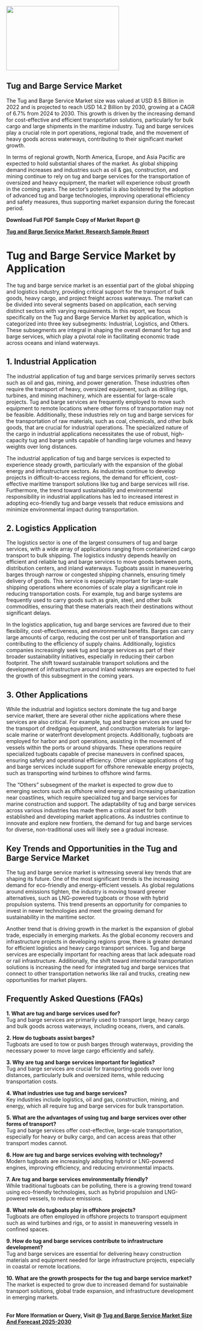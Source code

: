 <p><img class="alignnone size-medium wp-image-20088" src="https://ffe5etoiles.com/wp-content/uploads/2024/12/MST1-300x171.png" alt="" width="300" height="171" /></p><p> <h2>Tug and Barge Service Market </h2><p>The Tug and Barge Service Market size was valued at USD 8.5 Billion in 2022 and is projected to reach USD 14.2 Billion by 2030, growing at a CAGR of 6.7% from 2024 to 2030. This growth is driven by the increasing demand for cost-effective and efficient transportation solutions, particularly for bulk cargo and large shipments in the maritime industry. Tug and barge services play a crucial role in port operations, regional trade, and the movement of heavy goods across waterways, contributing to their significant market growth.</p><p>In terms of regional growth, North America, Europe, and Asia Pacific are expected to hold substantial shares of the market. As global shipping demand increases and industries such as oil & gas, construction, and mining continue to rely on tug and barge services for the transportation of oversized and heavy equipment, the market will experience robust growth in the coming years. The sector’s potential is also bolstered by the adoption of advanced tug and barge technologies, improving operational efficiency and safety measures, thus supporting market expansion during the forecast period.</p></p><p><strong>Download Full PDF Sample Copy of Market Report @</strong></p><p><strong><a href="https://www.verifiedmarketreports.com/download-sample/?rid=248320&utm_source=Sites-google&utm_medium=265" target="_blank">Tug and Barge Service Market &nbsp;Research Sample Report</a></strong></p><p><h1>Tug and Barge Service Market by Application</h1><p>The tug and barge service market is an essential part of the global shipping and logistics industry, providing critical support for the transport of bulk goods, heavy cargo, and project freight across waterways. The market can be divided into several segments based on application, each serving distinct sectors with varying requirements. In this report, we focus specifically on the Tug and Barge Service Market by application, which is categorized into three key subsegments: Industrial, Logistics, and Others. These subsegments are integral in shaping the overall demand for tug and barge services, which play a pivotal role in facilitating economic trade across oceans and inland waterways.</p><h2>1. Industrial Application</h2><p>The industrial application of tug and barge services primarily serves sectors such as oil and gas, mining, and power generation. These industries often require the transport of heavy, oversized equipment, such as drilling rigs, turbines, and mining machinery, which are essential for large-scale projects. Tug and barge services are frequently employed to move such equipment to remote locations where other forms of transportation may not be feasible. Additionally, these industries rely on tug and barge services for the transportation of raw materials, such as coal, chemicals, and other bulk goods, that are crucial for industrial operations. The specialized nature of the cargo in industrial applications necessitates the use of robust, high-capacity tug and barge units capable of handling large volumes and heavy weights over long distances.</p><p>The industrial application of tug and barge services is expected to experience steady growth, particularly with the expansion of the global energy and infrastructure sectors. As industries continue to develop projects in difficult-to-access regions, the demand for efficient, cost-effective maritime transport solutions like tug and barge services will rise. Furthermore, the trend toward sustainability and environmental responsibility in industrial applications has led to increased interest in adopting eco-friendly tug and barge vessels that reduce emissions and minimize environmental impact during transportation.</p><h2>2. Logistics Application</h2><p>The logistics sector is one of the largest consumers of tug and barge services, with a wide array of applications ranging from containerized cargo transport to bulk shipping. The logistics industry depends heavily on efficient and reliable tug and barge services to move goods between ports, distribution centers, and inland waterways. Tugboats assist in maneuvering barges through narrow or congested shipping channels, ensuring timely delivery of goods. This service is especially important for large-scale shipping operations where economies of scale play a significant role in reducing transportation costs. For example, tug and barge systems are frequently used to carry goods such as grain, steel, and other bulk commodities, ensuring that these materials reach their destinations without significant delays.</p><p>In the logistics application, tug and barge services are favored due to their flexibility, cost-effectiveness, and environmental benefits. Barges can carry large amounts of cargo, reducing the cost per unit of transportation and contributing to the efficiency of supply chains. Additionally, logistics companies increasingly seek tug and barge services as part of their broader sustainability initiatives, especially in reducing their carbon footprint. The shift toward sustainable transport solutions and the development of infrastructure around inland waterways are expected to fuel the growth of this subsegment in the coming years.</p><h2>3. Other Applications</h2><p>While the industrial and logistics sectors dominate the tug and barge service market, there are several other niche applications where these services are also critical. For example, tug and barge services are used for the transport of dredging equipment, and construction materials for large-scale marine or waterfront development projects. Additionally, tugboats are employed for harbor and port operations, assisting in the movement of vessels within the ports or around shipyards. These operations require specialized tugboats capable of precise maneuvers in confined spaces, ensuring safety and operational efficiency. Other unique applications of tug and barge services include support for offshore renewable energy projects, such as transporting wind turbines to offshore wind farms.</p><p>The “Others” subsegment of the market is expected to grow due to emerging sectors such as offshore wind energy and increasing urbanization near coastlines, which require specialized tug and barge services for marine construction and support. The adaptability of tug and barge services across various industries has made them a critical asset for both established and developing market applications. As industries continue to innovate and explore new frontiers, the demand for tug and barge services for diverse, non-traditional uses will likely see a gradual increase.</p><h2>Key Trends and Opportunities in the Tug and Barge Service Market</h2><p>The tug and barge service market is witnessing several key trends that are shaping its future. One of the most significant trends is the increasing demand for eco-friendly and energy-efficient vessels. As global regulations around emissions tighten, the industry is moving toward greener alternatives, such as LNG-powered tugboats or those with hybrid propulsion systems. This trend presents an opportunity for companies to invest in newer technologies and meet the growing demand for sustainability in the maritime sector.</p><p>Another trend that is driving growth in the market is the expansion of global trade, especially in emerging markets. As the global economy recovers and infrastructure projects in developing regions grow, there is greater demand for efficient logistics and heavy cargo transport services. Tug and barge services are especially important for reaching areas that lack adequate road or rail infrastructure. Additionally, the shift toward intermodal transportation solutions is increasing the need for integrated tug and barge services that connect to other transportation networks like rail and trucks, creating new opportunities for market players.</p><h2>Frequently Asked Questions (FAQs)</h2><p><strong>1. What are tug and barge services used for?</strong><br> Tug and barge services are primarily used to transport large, heavy cargo and bulk goods across waterways, including oceans, rivers, and canals.</p><p><strong>2. How do tugboats assist barges?</strong><br> Tugboats are used to tow or push barges through waterways, providing the necessary power to move large cargo efficiently and safely.</p><p><strong>3. Why are tug and barge services important for logistics?</strong><br> Tug and barge services are crucial for transporting goods over long distances, particularly bulk and oversized items, while reducing transportation costs.</p><p><strong>4. What industries use tug and barge services?</strong><br> Key industries include logistics, oil and gas, construction, mining, and energy, which all require tug and barge services for bulk transportation.</p><p><strong>5. What are the advantages of using tug and barge services over other forms of transport?</strong><br> Tug and barge services offer cost-effective, large-scale transportation, especially for heavy or bulky cargo, and can access areas that other transport modes cannot.</p><p><strong>6. How are tug and barge services evolving with technology?</strong><br> Modern tugboats are increasingly adopting hybrid or LNG-powered engines, improving efficiency, and reducing environmental impacts.</p><p><strong>7. Are tug and barge services environmentally friendly?</strong><br> While traditional tugboats can be polluting, there is a growing trend toward using eco-friendly technologies, such as hybrid propulsion and LNG-powered vessels, to reduce emissions.</p><p><strong>8. What role do tugboats play in offshore projects?</strong><br> Tugboats are often employed in offshore projects to transport equipment such as wind turbines and rigs, or to assist in maneuvering vessels in confined spaces.</p><p><strong>9. How do tug and barge services contribute to infrastructure development?</strong><br> Tug and barge services are essential for delivering heavy construction materials and equipment needed for large infrastructure projects, especially in coastal or remote locations.</p><p><strong>10. What are the growth prospects for the tug and barge service market?</strong><br> The market is expected to grow due to increased demand for sustainable transport solutions, global trade expansion, and infrastructure development in emerging markets.</p><strong><br />For More Iformation or Query, Visit @ <a href="https://www.verifiedmarketreports.com/product/tug-and-barge-service-market/" target="_blank">Tug and Barge Service Market Size And Forecast 2025-2030</a></strong></p>
